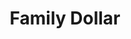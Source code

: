 ---
title: "Family Dollar"
url: /east-hartford/family-dollar-burnside-avenue/
shop: variety store
---